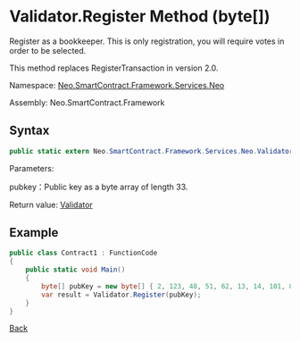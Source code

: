 # Validator.Register Method (byte[])

Register as a bookkeeper. This is only registration, you will require votes in order to be selected.

This method replaces RegisterTransaction in version 2.0.

Namespace: [Neo.SmartContract.Framework.Services.Neo](../../neo.md)

Assembly: Neo.SmartContract.Framework

## Syntax

```c#
public static extern Neo.SmartContract.Framework.Services.Neo.Validator Register(byte[] pubkey)
```

Parameters:

pubkey：Public key as a byte array of length 33.

Return value: [Validator](../Validator.md)

## Example

```c#
public class Contract1 : FunctionCode
{
    public static void Main()
    {
        byte[] pubKey = new byte[] { 2, 123, 48, 51, 62, 13, 14, 101, 82, 174, 109, 29, 169, 249, 64, 159, 85, 30, 53, 238, 151, 25, 48, 94, 148, 93, 196, 220, 186, 153, 132, 86, 202 };
        var result = Validator.Register(pubKey);
    }
}
```



[Back](../Validator.md)
